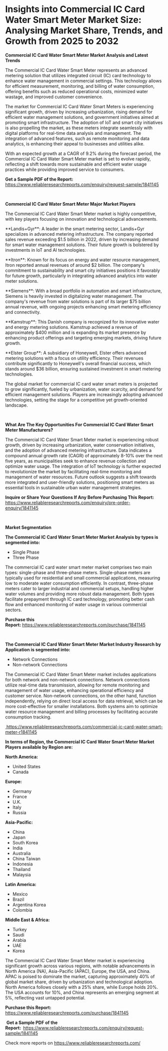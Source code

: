 <p><h1>Insights into Commercial IC Card Water Smart Meter Market Size: Analysing Market Share, Trends, and Growth from 2025 to 2032</h1></p><p><strong>Commercial IC Card Water Smart Meter Market Analysis and Latest Trends</strong></p>
<p><p>The Commercial IC Card Water Smart Meter represents an advanced metering solution that utilizes integrated circuit (IC) card technology to enhance water management in commercial settings. This technology allows for efficient measurement, monitoring, and billing of water consumption, offering benefits such as reduced operational costs, minimized water wastage, and improved customer convenience.</p><p>The market for Commercial IC Card Water Smart Meters is experiencing significant growth, driven by increasing urbanization, rising demand for efficient water management solutions, and government initiatives aimed at promoting smart infrastructure. The adoption of IoT and smart city initiatives is also propelling the market, as these meters integrate seamlessly with digital platforms for real-time data analysis and management. The integration of advanced features, such as remote monitoring and data analytics, is enhancing their appeal to businesses and utilities alike.</p><p>With an expected growth at a CAGR of 9.2% during the forecast period, the Commercial IC Card Water Smart Meter market is set to evolve rapidly, reflecting a shift towards more sustainable and efficient water usage practices while providing improved service to consumers.</p></p>
<p><strong>Get a Sample PDF of the Report:&nbsp;</strong> <a href="https://www.reliableresearchreports.com/enquiry/request-sample/1841145?utm_campaign=2260&utm_medium=2&utm_source=Github&utm_content=ia&utm_term=28022025&utm_id=commercial-ic-card-water-smart-meter">https://www.reliableresearchreports.com/enquiry/request-sample/1841145</a></p>
<p>&nbsp;</p>
<p><strong>Commercial IC Card Water Smart Meter Major Market Players</strong></p>
<p><p>The Commercial IC Card Water Smart Meter market is highly competitive, with key players focusing on innovation and technological advancements. </p><p>**Landis+Gyr**: A leader in the smart metering sector, Landis+Gyr specializes in advanced metering infrastructure. The company reported sales revenue exceeding $1.5 billion in 2022, driven by increasing demand for smart water management solutions. Their future growth is bolstered by investments in IoT and AI technologies.</p><p>**Itron**: Known for its focus on energy and water resource management, Itron reported annual revenues of around $2 billion. The company's commitment to sustainability and smart city initiatives positions it favorably for future growth, particularly in integrating advanced analytics into water meter solutions.</p><p>**Siemens**: With a broad portfolio in automation and smart infrastructure, Siemens is heavily invested in digitalizing water management. The company's revenue from water solutions is part of its larger $75 billion annual revenue, with ongoing projects enhancing smart metering efficiency and connectivity.</p><p>**Kamstrup**: This Danish company is recognized for its innovative water and energy metering solutions. Kamstrup achieved a revenue of approximately $400 million and is expanding its market presence by enhancing product offerings and targeting emerging markets, driving future growth.</p><p>**Elster Group**: A subsidiary of Honeywell, Elster offers advanced metering solutions with a focus on utility efficiency. Their revenues contribute significantly to Honeywell's overall financial success, which stands around $36 billion, ensuring sustained investment in smart metering technologies.</p><p>The global market for commercial IC card water smart meters is projected to grow significantly, fueled by urbanization, water scarcity, and demand for efficient management solutions. Players are increasingly adopting advanced technologies, setting the stage for a competitive yet growth-oriented landscape.</p></p>
<p>&nbsp;</p>
<p><strong>What Are The Key Opportunities For Commercial IC Card Water Smart Meter Manufacturers?</strong></p>
<p><p>The Commercial IC Card Water Smart Meter market is experiencing robust growth, driven by increasing urbanization, water conservation initiatives, and the adoption of advanced metering infrastructure. Data indicates a compound annual growth rate (CAGR) of approximately 8-10% over the next five years, as municipalities seek to enhance revenue collection and optimize water usage. The integration of IoT technology is further expected to revolutionize the market by facilitating real-time monitoring and management of water resources. Future outlook suggests a shift towards more integrated and user-friendly solutions, positioning smart meters as essential tools in sustainable urban water management strategies.</p></p>
<p><strong>Inquire or Share Your Questions If Any Before Purchasing This Report:</strong> <a href="https://www.reliableresearchreports.com/enquiry/pre-order-enquiry/1841145?utm_campaign=2260&utm_medium=2&utm_source=Github&utm_content=ia&utm_term=28022025&utm_id=commercial-ic-card-water-smart-meter">https://www.reliableresearchreports.com/enquiry/pre-order-enquiry/1841145</a></p>
<p>&nbsp;</p>
<p><strong>Market Segmentation</strong></p>
<p><strong>The Commercial IC Card Water Smart Meter Market Analysis by types is segmented into:</strong></p>
<p><ul><li>Single Phase</li><li>Three Phase</li></ul></p>
<p><p>The commercial IC card water smart meter market comprises two main types: single-phase and three-phase meters. Single-phase meters are typically used for residential and small commercial applications, measuring low to moderate water consumption efficiently. In contrast, three-phase meters cater to larger industrial and commercial setups, handling higher water volumes and providing more robust data management. Both types facilitate prepayment through IC card technology, promoting better cash flow and enhanced monitoring of water usage in various commercial sectors.</p></p>
<p><strong>Purchase this Report:&nbsp;</strong><a href="https://www.reliableresearchreports.com/purchase/1841145?utm_campaign=2260&utm_medium=2&utm_source=Github&utm_content=ia&utm_term=28022025&utm_id=commercial-ic-card-water-smart-meter">https://www.reliableresearchreports.com/purchase/1841145</a></p>
<p>&nbsp;</p>
<p><strong>The Commercial IC Card Water Smart Meter Market Industry Research by Application is segmented into:</strong></p>
<p><ul><li>Network Connections</li><li>Non-network Connections</li></ul></p>
<p><p>The Commercial IC Card Water Smart Meter market includes applications for both network and non-network connections. Network connections utilize real-time data transmission, allowing for remote monitoring and management of water usage, enhancing operational efficiency and customer service. Non-network connections, on the other hand, function independently, relying on direct local access for data retrieval, which can be more cost-effective for smaller installations. Both systems aim to optimize water resource management and billing processes by facilitating accurate consumption tracking.</p></p>
<p><a href="https://www.reliableresearchreports.com/commercial-ic-card-water-smart-meter-r1841145?utm_campaign=2260&utm_medium=2&utm_source=Github&utm_content=ia&utm_term=28022025&utm_id=commercial-ic-card-water-smart-meter">&nbsp;https://www.reliableresearchreports.com/commercial-ic-card-water-smart-meter-r1841145</a></p>
<p><strong>In terms of Region, the Commercial IC Card Water Smart Meter Market Players available by Region are:</strong></p>
<p>
    <p> <strong> North America: </strong>
        <ul>
            <li>United States</li>
            <li>Canada</li>
        </ul>
        </p> 
    <p> <strong> Europe: </strong>
        <ul>
            <li>Germany</li>
            <li>France</li>
            <li>U.K.</li>
            <li>Italy</li>
            <li>Russia</li>
        </ul>
        </p> 
    <p> <strong> Asia-Pacific: </strong>
        <ul>
            <li>China</li>
            <li>Japan</li>
            <li>South Korea</li>
            <li>India</li>
            <li>Australia</li>
            <li>China Taiwan</li>
            <li>Indonesia</li>
            <li>Thailand</li>
            <li>Malaysia</li>
        </ul>
        </p> 
    <p> <strong> Latin America: </strong>
        <ul>
            <li>Mexico</li>
            <li>Brazil</li>
            <li>Argentina Korea</li>
            <li>Colombia</li>
        </ul>
        </p> 
    <p> <strong> Middle East & Africa: </strong>
        <ul>
            <li>Turkey</li>
            <li>Saudi</li>
            <li>Arabia</li>
            <li>UAE</li>
            <li>Korea</li>
        </ul>
    </p>
    </p>
<p><p>The Commercial IC Card Water Smart Meter market is experiencing significant growth across various regions, with notable advancements in North America (NA), Asia-Pacific (APAC), Europe, the USA, and China. APAC is poised to dominate the market, capturing approximately 40% of global market share, driven by urbanization and technological adoption. North America follows closely with a 25% share, while Europe holds 20%. The USA accounts for 10%, and China represents an emerging segment at 5%, reflecting vast untapped potential.</p></p>
<p><strong>Purchase this Report: </strong><a href="https://www.reliableresearchreports.com/purchase/1841145?utm_campaign=2260&utm_medium=2&utm_source=Github&utm_content=ia&utm_term=28022025&utm_id=commercial-ic-card-water-smart-meter">https://www.reliableresearchreports.com/purchase/1841145</a></p>
<p>&nbsp;<strong>Get a Sample PDF of the Report:&nbsp;&nbsp;</strong><a href="https://www.reliableresearchreports.com/enquiry/request-sample/1841145?utm_campaign=2260&utm_medium=2&utm_source=Github&utm_content=ia&utm_term=28022025&utm_id=commercial-ic-card-water-smart-meter">https://www.reliableresearchreports.com/enquiry/request-sample/1841145</a></p>
<p><strong></strong></p>
<p>Check more reports on <a href="https://www.reliableresearchreports.com/?utm_campaign=2260&utm_medium=2&utm_source=Github&utm_content=ia&utm_term=28022025&utm_id=commercial-ic-card-water-smart-meter">https://www.reliableresearchreports.com/</a></p>